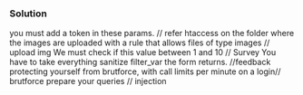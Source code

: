### Solution
you must add a token in these params. // refer
htaccess on the folder where the images are uploaded with a rule that allows files of type images // upload img
We must check if this value between 1 and 10 // Survey
You have to take everything sanitize  filter_var the form returns. //feedback
protecting yourself from brutforce, with call limits per minute on a login// brutforce
prepare your queries // injection

